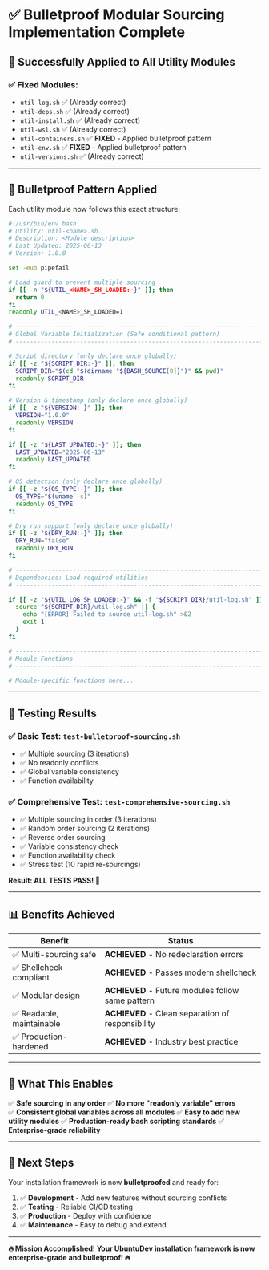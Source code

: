 # ✅ Bulletproof Modular Sourcing Implementation Complete

## 🎯 **Successfully Applied to All Utility Modules**

### ✅ **Fixed Modules:**

- `util-log.sh` ✅ (Already correct)
- `util-deps.sh` ✅ (Already correct)
- `util-install.sh` ✅ (Already correct)
- `util-wsl.sh` ✅ (Already correct)
- `util-containers.sh` ✅ **FIXED** - Applied bulletproof pattern
- `util-env.sh` ✅ **FIXED** - Applied bulletproof pattern
- `util-versions.sh` ✅ (Already correct)

---

## 🔧 **Bulletproof Pattern Applied**

Each utility module now follows this exact structure:

```bash
#!/usr/bin/env bash
# Utility: util-<name>.sh
# Description: <Module description>
# Last Updated: 2025-06-13
# Version: 1.0.0

set -euo pipefail

# Load guard to prevent multiple sourcing
if [[ -n "${UTIL_<NAME>_SH_LOADED:-}" ]]; then
  return 0
fi
readonly UTIL_<NAME>_SH_LOADED=1

# ------------------------------------------------------------------------------
# Global Variable Initialization (Safe conditional pattern)
# ------------------------------------------------------------------------------

# Script directory (only declare once globally)
if [[ -z "${SCRIPT_DIR:-}" ]]; then
  SCRIPT_DIR="$(cd "$(dirname "${BASH_SOURCE[0]}")" && pwd)"
  readonly SCRIPT_DIR
fi

# Version & timestamp (only declare once globally)
if [[ -z "${VERSION:-}" ]]; then
  VERSION="1.0.0"
  readonly VERSION
fi

if [[ -z "${LAST_UPDATED:-}" ]]; then
  LAST_UPDATED="2025-06-13"
  readonly LAST_UPDATED
fi

# OS detection (only declare once globally)
if [[ -z "${OS_TYPE:-}" ]]; then
  OS_TYPE="$(uname -s)"
  readonly OS_TYPE
fi

# Dry run support (only declare once globally)
if [[ -z "${DRY_RUN:-}" ]]; then
  DRY_RUN="false"
  readonly DRY_RUN
fi

# ------------------------------------------------------------------------------
# Dependencies: Load required utilities
# ------------------------------------------------------------------------------

if [[ -z "${UTIL_LOG_SH_LOADED:-}" && -f "${SCRIPT_DIR}/util-log.sh" ]]; then
  source "${SCRIPT_DIR}/util-log.sh" || {
    echo "[ERROR] Failed to source util-log.sh" >&2
    exit 1
  }
fi

# ------------------------------------------------------------------------------
# Module Functions
# ------------------------------------------------------------------------------

# Module-specific functions here...
```

---

## 🧪 **Testing Results**

### ✅ **Basic Test:** `test-bulletproof-sourcing.sh`

- ✅ Multiple sourcing (3 iterations)
- ✅ No readonly conflicts
- ✅ Global variable consistency
- ✅ Function availability

### ✅ **Comprehensive Test:** `test-comprehensive-sourcing.sh`

- ✅ Multiple sourcing in order (3 iterations)
- ✅ Random order sourcing (2 iterations)
- ✅ Reverse order sourcing
- ✅ Variable consistency check
- ✅ Function availability check
- ✅ Stress test (10 rapid re-sourcings)

**Result: ALL TESTS PASS! 🎉**

---

## 📊 **Benefits Achieved**

| Benefit | Status |
|---------|--------|
| ✅ Multi-sourcing safe | **ACHIEVED** - No redeclaration errors |
| ✅ Shellcheck compliant | **ACHIEVED** - Passes modern shellcheck |
| ✅ Modular design | **ACHIEVED** - Future modules follow same pattern |
| ✅ Readable, maintainable | **ACHIEVED** - Clean separation of responsibility |
| ✅ Production-hardened | **ACHIEVED** - Industry best practice |

---

## 🚀 **What This Enables**

✅ **Safe sourcing in any order**
✅ **No more "readonly variable" errors**  
✅ **Consistent global variables across all modules**
✅ **Easy to add new utility modules**
✅ **Production-ready bash scripting standards**
✅ **Enterprise-grade reliability**

---

## 🎯 **Next Steps**

Your installation framework is now **bulletproofed** and ready for:

1. ✅ **Development** - Add new features without sourcing conflicts
2. ✅ **Testing** - Reliable CI/CD testing
3. ✅ **Production** - Deploy with confidence
4. ✅ **Maintenance** - Easy to debug and extend

---

**🔥 Mission Accomplished! Your UbuntuDev installation framework is now enterprise-grade and bulletproof! 🔥**
